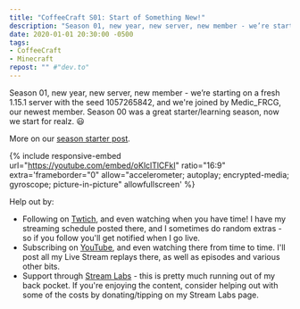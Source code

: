 ```yaml
---
title: "CoffeeCraft S01: Start of Something New!"
description: "Season 01, new year, new server, new member - we’re starting on a fresh 1.15.1 server with the seed 1057265842, and we're joined by Medic_FRCG, our newest member."
date: 2020-01-01 20:30:00 -0500
tags:
- CoffeeCraft
- Minecraft
repost: "" #"dev.to"
---
```


Season 01, new year, new server, new member - we’re starting on a fresh 1.15.1 server with the seed 1057265842, and we're joined by Medic_FRCG, our newest member. Season 00 was a great starter/learning season, now we start for realz. :smiley:

More on our [season starter post](https://www.coffeecraft.us/2020/01/Seson-01-Start-of-Something-New.html).
<!--more-->

{% include responsive-embed url="https://youtube.com/embed/oKlclTlCFkI" ratio="16:9" extra='frameborder="0" allow="accelerometer; autoplay; encrypted-media; gyroscope; picture-in-picture" allowfullscreen' %}

Help out by:
 * Following on [Twtich](https://twitch.tv/AnonJr_Live), and even watching when you have time! I have my streaming schedule posted there, and I sometimes do random extras - so if you follow you'll get notified when I go live.
 * Subscribing on [YouTube](http://www.youtube.com/channel/UCXafqhKHbkSUIrq0LAuu0tw), and even watching there from time to time. I'll post all my Live Stream replays there, as well as episodes and various other bits.
 * Support through [Stream Labs](https://streamlabs.com/anonjr_live) - this is pretty much running out of my back pocket. If you're enjoying the content, consider helping out with some of the costs by donating/tipping on my Stream Labs page.